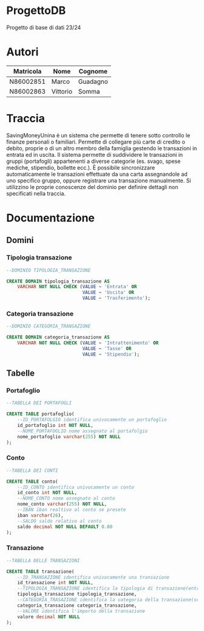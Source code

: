 # ProgettoDB
Progetto di base di dati 23/24

# Autori
|Matricola|Nome|Cognome|
|---------|----|-------|
|N86002851|Marco|Guadagno|
|N86002863|Vittorio|Somma|

# Traccia
SavingMoneyUnina è un sistema che permette di tenere sotto controllo le finanze personali o familiari.
Permette di collegare più carte di credito o debito, proprie o di un altro membro della famiglia gestendo
le transazioni in entrata ed in uscita. Il sistema permette di suddividere le transazioni in gruppi
(portafogli) appartenenti a diverse categorie (es. svago, spese mediche, stipendio, bollette ecc.). È
possibile sincronizzare automaticamente le transazioni effettuate da una carta assegnandole ad uno
specifico gruppo, oppure registrare una transazione manualmente. Si utilizzino le proprie conoscenze
del dominio per definire dettagli non specificati nella traccia.

# Documentazione

## Domini

### Tipologia transazione
```SQL
--DOMINIO TIPOLOGIA_TRANSAZIONE

CREATE DOMAIN tipologia_transazione AS 
    VARCHAR NOT NULL CHECK (VALUE ~ 'Entrata' OR
                            VALUE ~ 'Uscita' OR
                            VALUE ~ 'Trasferimento');
```

### Categoria transazione
```SQL
--DOMINIO CATEGORIA_TRANSAZIONE

CREATE DOMAIN categoria_transazione AS 
    VARCHAR NOT NULL CHECK (VALUE ~ 'Intrattenimento' OR
                            VALUE ~ 'Tasse' OR
                            VALUE ~ 'Stipendio');
```

## Tabelle

### Portafoglio
```SQL
--TABELLA DEI PORTAFOGLI

CREATE TABLE portafoglio(
    --ID_PORTAFOLGIO identifica univocamente un portafoglio
    id_portafoglio int NOT NULL,
    --NOME_PORTAFOGLIO nome assegnato al portafolgio
    nome_portafoglio varchar(255) NOT NULL
);
```
### Conto
```SQL
--TABELLA DEI CONTI

CREATE TABLE conto(
    --ID_CONTO identifica univocamente un conto
    id_conto int NOT NULL,
    --NOME_CONTO nome assegnato al conto
    nome_conto varchar(255) NOT NULL,
    --IBAN iban realtivo al conto se presete
    iban varchar(26),
    --SALDO saldo relativo al conto
    saldo decimal NOT NULL DEFAULT 0.00
);
```
### Transazione
```SQL
--TABELLA DELLE TRANSAZIONI

CREATE TABLE transazione(
    --ID_TRANSAZIONE identifica univocamente una transazione
    id_transazione int NOT NULL,
    --TIPOLOGIA_TRANSAZIONE identifica la tipologia di transazione(entrata/uscita/trasferimento)
    tipologia_transazione tipologia_transazione,
    --CATEGORIA_TRASAZIONE identifica la vategoria della transazione(svago/tasse/affitto)
    categoria_transazione categoria_transazione,
    --VALORE identifica l'importo della transazione
    valore decimal NOT NULL
);
```